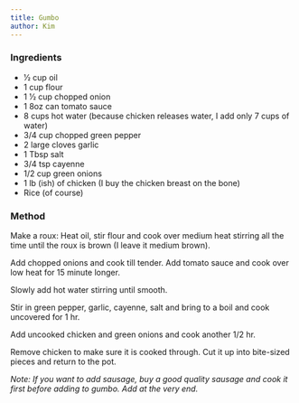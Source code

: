 ```yaml
---
title: Gumbo
author: Kim
---
```


<h3>Ingredients</h3>
<ul>
  <li>1⁄2 cup oil</li>
  <li>1 cup flour</li>
  <li>1 1⁄2 cup chopped onion</li>
  <li>1 8oz can tomato sauce</li>
  <li>8 cups hot water (because chicken releases water, I add only 7 cups of water)</li>
  <li>3/4 cup chopped green pepper</li>
  <li>2 large cloves garlic</li>
  <li>1 Tbsp salt</li>
  <li>3/4 tsp cayenne</li>
  <li>1/2 cup green onions</li>
  <li>1 lb (ish) of chicken (I buy the chicken breast on the bone)</li>
  <li>Rice (of course)</li>
</ul>

<h3>Method</h3>
<p>Make a roux: Heat oil, stir flour and cook over medium heat stirring all the time until the roux is brown (I leave it medium brown).</p>

<p>Add chopped onions and cook till tender. Add tomato sauce and cook over low heat for 15 minute longer.</p>

<p>Slowly add hot water stirring until smooth.</p>

<p>Stir in green pepper, garlic, cayenne, salt and bring to a boil and cook uncovered for 1 hr.</p>

<p>Add uncooked chicken and green onions and cook another 1/2 hr.</p>

<p>Remove chicken to make sure it is cooked through. Cut it up into bite-sized pieces and return to the pot.</p>

<p><i>Note: If you want to add sausage, buy a good quality sausage and cook it first before adding to gumbo. Add at the very end.</i></p>
